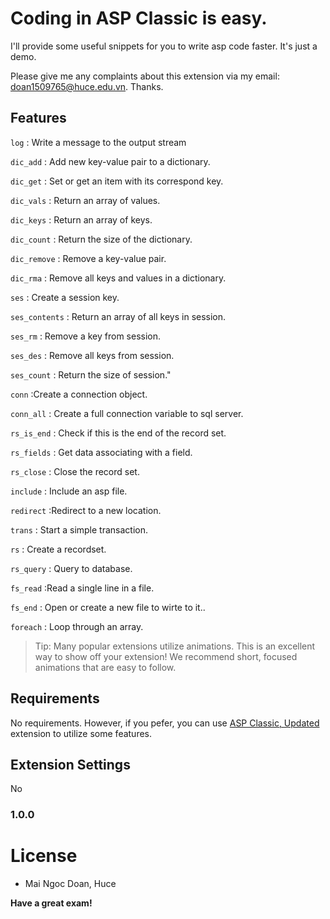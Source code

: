 # Coding in ASP Classic is easy.

I'll provide some useful snippets for you to write asp code faster.
It's just a demo.

Please give me any complaints about this extension via my email: doan1509765@huce.edu.vn. Thanks.

## Features

`log` : Write a message to the output stream

`dic_add` : Add new key-value pair to a dictionary.

`dic_get` : Set or get an item with its correspond key.

`dic_vals` : Return an array of values.

`dic_keys` : Return an array of keys.

`dic_count` : Return the size of the dictionary.

`dic_remove` : Remove a key-value pair.

`dic_rma` : Remove all keys and values in a dictionary.

`ses` : Create a session key.

`ses_contents` : Return an array of all keys in session.

`ses_rm` : Remove a key from session.

`ses_des` : Remove all keys from session.

`ses_count` : Return the size of session."

`conn` :Create a connection object.

`conn_all` : Create a full connection variable to sql server.

`rs_is_end` : Check if this is the end of the record set.

`rs_fields` : Get data associating with a field.

`rs_close` : Close the record set.

`include` : Include an asp file.

`redirect` :Redirect to a new location.

`trans` : Start a simple transaction.

`rs` : Create a recordset.

`rs_query` : Query to database.

`fs_read` :Read a single line in a file.

`fs_end` : Open or create a new file to wirte to it..

`foreach` : Loop through an array.

> Tip: Many popular extensions utilize animations. This is an excellent way to show off your extension! We recommend short, focused animations that are easy to follow.

## Requirements

No requirements. However, if you pefer, you can use <a href="https://marketplace.visualstudio.com/items?itemName=TheBidulon.vs-asp-classic-updated">
ASP Classic, Updated </a> extension to utilize some features.

## Extension Settings

No

### 1.0.0

# License

- Mai Ngoc Doan, Huce

**Have a great exam!**
